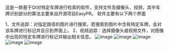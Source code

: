 这是一款基于Qt对特定车牌进行检索的软件，支持文件及摄像头、视频，其中车牌识别部分的算法主要来自开源项目EasyPR。
软件主要有以下两个界面

1、文件追踪：对指定路径的图片进行搜索，若搜索到图片中含有特定车牌，会对该车牌进行标记并显示到界面上。
2、视频追踪：选择摄像头或视频文件，对图像中出现的特定车牌进行标记并输出相关信息。
![image](https://github.com/huzhanxiong/QtProject_License-plate-recognition/blob/master/raw/t1.png)
![image](https://github.com/huzhanxiong/QtProject_License-plate-recognition/blob/master/raw/t2.png)
![image](https://github.com/huzhanxiong/QtProject_License-plate-recognition/blob/master/raw/t3.png)
![image](https://github.com/huzhanxiong/QtProject_License-plate-recognition/blob/master/raw/t4.png)
![image](https://github.com/huzhanxiong/QtProject_License-plate-recognition/blob/master/raw/t5.png)
